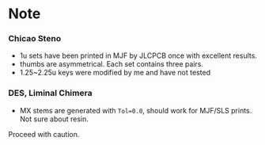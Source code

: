 Note
======

### Chicao Steno
- 1u sets have been printed in MJF by JLCPCB once with excellent results.
- thumbs are asymmetrical. Each set contains three pairs.
- 1.25~2.25u keys were modified by me and have not tested

### DES, Liminal Chimera
* MX stems are generated with `Tol=0.0`, should work for MJF/SLS prints. Not sure about resin.

Proceed with caution.
